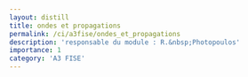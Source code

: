 ```yaml
---
layout: distill
title: ondes et propagations
permalink: /ci/a3fise/ondes_et_propagations
description: 'responsable du module : R.&nbsp;Photopoulos'
importance: 1
category: 'A3 FISE'
---
```


